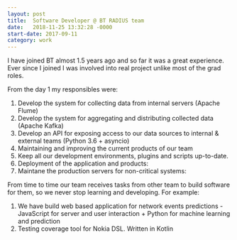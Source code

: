 ```yaml
---
layout: post
title:  Software Developer @ BT RADIUS team
date:   2018-11-25 13:32:28 -0000
start-date: 2017-09-11
category: work
---
```

I have joined BT almost 1.5 years ago and so far it was a great experience.
Ever since I joined I was involved into real project unlike most of the grad roles.

From the day 1 my responsibles were:
1. Develop the system for collecting data from internal servers (Apache Flume)
2. Develop the system for aggregating and distributing collected data (Apache Kafka)
3. Develop an API for exposing access to our data sources to internal & external teams (Python 3.6 + asyncio)
4. Maintaining and improving the current products of our team
5. Keep all our development environments, plugins and scripts up-to-date.
5. Deployment of the application and products:
6. Maintane the production servers for non-critical systems:

From time to time our team receives tasks from other team to build software for them, so we never stop learning and developing. For example:
1. We have build web based application for network events predictions - JavaScript for server and user interaction + Python for machine learning and prediction
2. Testing coverage tool for Nokia DSL. Written in Kotlin
